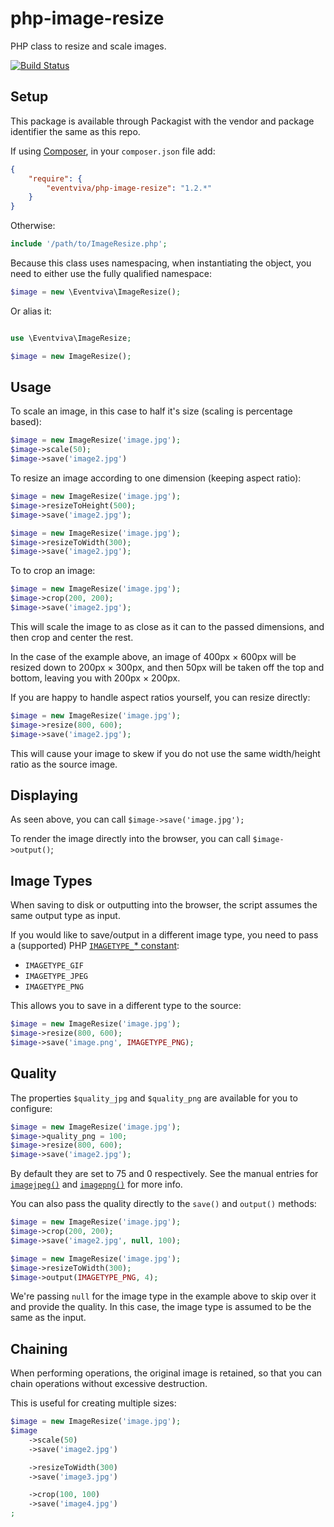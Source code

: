 php-image-resize
================

PHP class to resize and scale images.

[![Build Status](https://travis-ci.org/eventviva/php-image-resize.svg?branch=master)](https://travis-ci.org/eventviva/php-image-resize)

Setup
-----

This package is available through Packagist with the vendor and package identifier the same as this repo.

If using [Composer](https://getcomposer.org/), in your `composer.json` file add:

```json
{
    "require": {
        "eventviva/php-image-resize": "1.2.*"
    }
}
```

Otherwise:

```php
include '/path/to/ImageResize.php';
```

Because this class uses namespacing, when instantiating the object, you need to either use the fully qualified namespace:

```php
$image = new \Eventviva\ImageResize();
```

Or alias it:

```php

use \Eventviva\ImageResize;

$image = new ImageResize();
```

Usage
-----

To scale an image, in this case to half it's size (scaling is percentage based):

```php
$image = new ImageResize('image.jpg');
$image->scale(50);
$image->save('image2.jpg')
```
 
To resize an image according to one dimension (keeping aspect ratio):

```php
$image = new ImageResize('image.jpg');
$image->resizeToHeight(500);
$image->save('image2.jpg');

$image = new ImageResize('image.jpg');
$image->resizeToWidth(300);
$image->save('image2.jpg');
```

To to crop an image:

```php
$image = new ImageResize('image.jpg');
$image->crop(200, 200);
$image->save('image2.jpg');
```

This will scale the image to as close as it can to the passed dimensions, and then crop and center the rest.

In the case of the example above, an image of 400px &times; 600px will be resized down to 200px &times; 300px, and then 50px will be taken off the top and bottom, leaving you with 200px &times; 200px.

If you are happy to handle aspect ratios yourself, you can resize directly:

```php
$image = new ImageResize('image.jpg');
$image->resize(800, 600);
$image->save('image2.jpg');
```

This will cause your image to skew if you do not use the same width/height ratio as the source image.

Displaying
----------

As seen above, you can call `$image->save('image.jpg');`

To render the image directly into the browser, you can call `$image->output()`;

Image Types
-----------

When saving to disk or outputting into the browser, the script assumes the same output type as input.

If you would like to save/output in a different image type, you need to pass a (supported) PHP [`IMAGETYPE_`* constant](http://www.php.net/manual/en/image.constants.php):

- `IMAGETYPE_GIF`
- `IMAGETYPE_JPEG`
- `IMAGETYPE_PNG`

This allows you to save in a different type to the source:

```php
$image = new ImageResize('image.jpg');
$image->resize(800, 600);
$image->save('image.png', IMAGETYPE_PNG);
```

Quality
-------

The properties `$quality_jpg` and `$quality_png` are available for you to configure:

```php
$image = new ImageResize('image.jpg');
$image->quality_png = 100;
$image->resize(800, 600);
$image->save('image2.jpg');
```

By default they are set to 75 and 0 respectively. See the manual entries for [`imagejpeg()`](http://www.php.net/manual/en/function.imagejpeg.php) and [`imagepng()`](http://www.php.net/manual/en/function.imagepng.php) for more info.

You can also pass the quality directly to the `save()` and `output()` methods:

```php
$image = new ImageResize('image.jpg');
$image->crop(200, 200);
$image->save('image2.jpg', null, 100);

$image = new ImageResize('image.jpg');
$image->resizeToWidth(300);
$image->output(IMAGETYPE_PNG, 4);
```

We're passing `null` for the image type in the example above to skip over it and provide the quality. In this case, the image type is assumed to be the same as the input.

Chaining
--------

When performing operations, the original image is retained, so that you can chain operations without excessive destruction.

This is useful for creating multiple sizes:

```php
$image = new ImageResize('image.jpg');
$image
    ->scale(50)
    ->save('image2.jpg')

    ->resizeToWidth(300)
    ->save('image3.jpg')

    ->crop(100, 100)
    ->save('image4.jpg')
;
```
